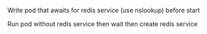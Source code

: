 Write pod that awaits for redis service (use nslookup) before start

Run pod without redis service then wait then create redis service
